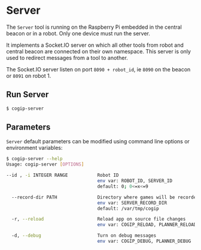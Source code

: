 # Server

The `Server` tool is running on the Raspberry Pi embedded in the central beacon or in a robot.
Only one device must run the server.

It implements a Socket.IO server on which all other tools from robot and central beacon
are connected on their own namespace.
This server is only used to redirect messages from a tool to another.

The Socket.IO server listen on port `8090 + robot_id`, ie `8090` on the beacon or `8091` on robot 1.

## Run Server

```bash
$ cogip-server
```

## Parameters

`Server` default parameters can be modified using command line options or environment variables:

```bash
$ cogip-server --help
Usage: cogip-server [OPTIONS]

--id , -i INTEGER RANGE           Robot ID
                                  env var: ROBOT_ID, SERVER_ID
                                  default: 0; 0<=x<=9

  --record-dir PATH               Directory where games will be recorded
                                  env var: SERVER_RECORD_DIR
                                  default: /var/tmp/cogip

  -r, --reload                    Reload app on source file changes
                                  env var: COGIP_RELOAD, PLANNER_RELOAD

  -d, --debug                     Turn on debug messages
                                  env var: COGIP_DEBUG, PLANNER_DEBUG
```
